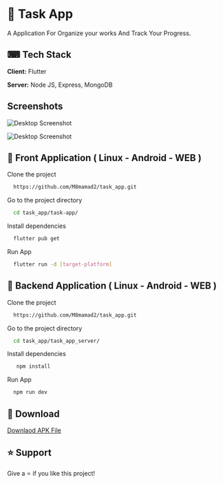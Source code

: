 
# 👋 Task App
A Application For Organize your works And Track Your Progress.



## ⌨ Tech Stack

**Client:** Flutter

**Server:** Node JS, Express, MongoDB



## Screenshots

![Desktop Screenshot](https://i.postimg.cc/5ytD2FmH/desktop-linux.png)

![Desktop Screenshot](https://i.postimg.cc/rpbZQh6Q/2.png)





## 🔳 Front Application ( Linux - Android - WEB  )


Clone the project

```bash
  https://github.com/M8mamad2/task_app.git
```

Go to the project directory

```bash
  cd task_app/task-app/
```

Install dependencies

```bash
  flutter pub get
```

Run App

```bash
  flutter run -d [target-platform]
```
## 🔲 Backend Application ( Linux - Android - WEB  )


Clone the project

```bash
  https://github.com/M8mamad2/task_app.git
```

Go to the project directory

```bash
  cd task_app/task_app_server/
```

Install dependencies

```bash
   npm install
```

Run App

```bash
  npm run dev
```
## 🔽 Download

[Downlaod APK File](https://drive.google.com/file/d/11_Y9DmaIuQB_lXdMdN5-Rypyp9rXAe-X/view?usp=drive_link)


## ⭐️ Support

Give a ⭐️ if you like this project!
